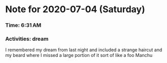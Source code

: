 # Note for 2020-07-04 (Saturday)
### Time: 6:31 AM
### Activities: dream

I remembered my dream from last night and included a strange haircut and my beard where I missed a large portion of it sort of like a foo Manchu
